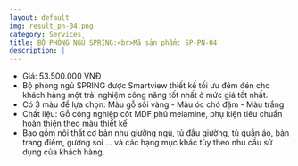 ```yaml
---
layout: default
img: result_pn-04.png
category: Services
title: BỘ PHÒNG NGỦ SPRING:<br>Mã sản phẩm: SP-PN-04
description: |
---
```


- Giá: 53.500.000 VNĐ
- Bộ phòng ngủ SPRING được Smartview thiết kế tối ưu đêm đén cho khách hàng một trải nghiệm công năng tốt nhất ở mức giá tốt nhất.
- Có 3 màu để lựa chọn: Màu gỗ sồi vàng - Màu óc chó đậm - Màu trắng
- Chất liệu: Gỗ công nghiệp cốt MDF phủ melamine, phụ kiện tiêu chuẩn hoàn thiện theo màu thiết kế
- Bao gồm nội thất cơ bản như giường ngủ, tủ đầu giường, tủ quần áo, bàn trang điểm, gương soi ... và các hạng mục khác tùy theo nhu cầu sử dụng của khách hàng.